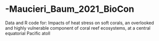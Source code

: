 # -Maucieri_Baum_2021_BioCon
Data and R code for: Impacts of heat stress on soft corals, an overlooked and highly vulnerable component of coral reef ecosystems, at a central equatorial Pacific atoll

